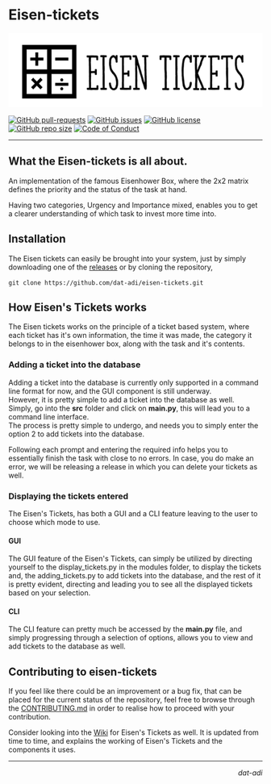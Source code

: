 # Eisen-tickets

<p align="center">
    <img src="assets/large-logo.PNG" alt="eisen-tickets logo">
</p>


[![GitHub pull-requests](https://img.shields.io/github/issues-pr/dat-adi/eisen-tickets.svg?style=for-the-badge&logo=appveyor)](https://github.com/dat-adi/eisen-tickets/pulls)
[![GitHub issues](https://img.shields.io/github/issues/dat-adi/eisen-tickets.svg?style=for-the-badge&logo=appveyor)](https://github.com/dat-adi/eisen-tickets/issues)
[![GitHub license](https://img.shields.io/github/license/dat-adi/eisen-tickets.svg?style=for-the-badge&logo=appveyor)](https://github.com/dat-adi/eisen-tickets/blob/master/LICENSE)
[![GitHub repo size](https://img.shields.io/github/repo-size/dat-adi/eisen-tickets.svg?style=for-the-badge&logo=appveyor)](https://github.com/dat-adi/eisen-tickets)
[![Code of Conduct](https://img.shields.io/badge/code%20of-conduct-ff69b4.svg?style=for-the-badge&logo=appveyor)](https://github.com/dat-adi/eisen-tickets/blob/master/CODE_OF_CONDUCT.md)

---

## What the Eisen-tickets is all about.
An implementation of the famous Eisenhower Box, where the 2x2 matrix defines
the priority and the status of the task at hand.

Having two categories, Urgency and Importance mixed, enables you to get a clearer
understanding of which task to invest more time into.

## Installation
The Eisen tickets can easily be brought into your system, just by simply downloading one of the [releases](https://github.com/dat-adi/eisen-tickets/releases) or by cloning the repository,
```shell
git clone https://github.com/dat-adi/eisen-tickets.git
```

## How Eisen's Tickets works
The Eisen tickets works on the principle of a ticket based system, where each ticket has it's own 
information, the time it was made, the category it belongs to in the eisenhower box, along with the task and it's contents.

### Adding a ticket into the database
Adding a ticket into the database is currently only supported in a command line format for now, and the GUI component is still underway.\
However, it is pretty simple to add a ticket into the database as well.\
Simply, go into the **src** folder and click on **main.py**, this will lead you to a command line interface.\
The process is pretty simple to undergo, and needs you to simply enter the option 2 to add tickets into the database.

Following each prompt and entering the required info helps you to essentially finish the task with close to no errors.
In case, you do make an error, we will be releasing a release in which you can delete your tickets as well.

### Displaying the tickets entered
The Eisen's Tickets, has both a GUI and a CLI feature leaving to the user to choose which mode to use.

#### GUI
The GUI feature of the Eisen's Tickets, can simply be utilized by directing yourself to the display_tickets.py in the modules folder, to display the tickets and, the adding_tickets.py to add tickets into the database, and the rest of it is pretty evident, directing and leading you to see all the displayed tickets based on your selection.

#### CLI
The CLI feature can pretty much be accessed by the **main.py** file, and simply progressing through a selection of options, allows you to view and add tickets to the database as well.

## Contributing to eisen-tickets
If you feel like there could be an improvement or a bug fix, that can be placed for the current status of the repository,
feel free to browse through the [CONTRIBUTING.md](https://github.com/dat-adi/eisen-tickets/blob/master/CONTRIBUTING.md) in order to realise how to proceed with your contribution.

Consider looking into the [Wiki](https://github.com/dat-adi/eisen-tickets/wiki) for Eisen's Tickets as well. It is updated from time to time, and explains the working of Eisen's Tickets and the components it uses.

---
<p align="right"><i>dat-adi</i></p>

